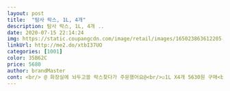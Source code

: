 ```yaml
---
layout: post 
title:  "탐사 락스, 1L, 4개" 
description: 탐사 락스, 1L, 4개 ..
date: 2020-07-15 22:14:24 
img: https://static.coupangcdn.com/image/retail/images/165023863612205-35db74d3-fc63-4578-a9fa-352eba57c375.jpg 
linkUrl: http://me2.do/xtbI37UO 
categories: [1001] 
color: 35B62C 
price: 5680 
author: brandMaster 
cont: <br/> @ 화장실에 놔두고쓸 락스찾다가 주문했어요@<br/>☑1L X4개 5630원 구매<br/>☑️탐사락스는 처음 사용해보았는데<br/>♤  2리터  큰용량에 2통씩이나맘에 듭니다^^<br/>⛔️아이들 화장실용슬리퍼는 늘 물때가 껴서<br/>ㅇ구매이유<br/>ㅇ제품<br/>가격도 저렴하고 양도 많아서<br/>같이 넣어두고 세탁하니 깨끗하게 되네요.<br/><br/>개당 1400원꼴 저렴한 가격부터 마음에 들었어요.<br/><br/>그냥 사용하니 머리가 아프긴 했어요<br/>그래서 저는 향기가 진실된 락스?를 앞으로 구입하려구요^^<br/>그래서 화장실 청소를 유통기한 지난 샴푸같은 걸로 했는데<br/>그런데 문득 들었던 생각이<br/>그리고나서 솔로 박박 문지르면 깨끗하게 된답니다<br/> 
---
```

 
